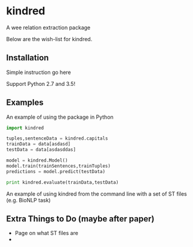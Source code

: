 # kindred

A wee relation extraction package

Below are the wish-list for kindred.

## Installation

Simple instruction go here

Support Python 2.7 and 3.5!

## Examples

An example of using the package in Python

```python
import kindred

tuples,sentenceData = kindred.capitals
trainData = data[asdasd]
testData = data[asdasddas]

model = kindred.Model()
model.train(trainSentences,trainTuples)
predictions = model.predict(testData)

print kindred.evaluate(trainData,testData)
```

An example of using kindred from the command line with a set of ST files (e.g. BioNLP task)

## Extra Things to Do (maybe after paper)
- Page on what ST files are
- 
